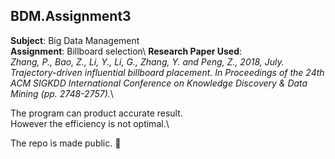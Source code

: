## BDM.Assignment3

**Subject**: Big Data Management\
**Assignment**: Billboard selection\ 
**Research Paper Used**:\
*Zhang, P., Bao, Z., Li, Y., Li, G., Zhang, Y. and Peng, Z., 2018, July. Trajectory-driven influential billboard placement. In Proceedings of the 24th ACM SIGKDD International Conference on Knowledge Discovery & Data Mining (pp. 2748-2757).*\\


The program can product accurate result.\
However the efficiency is not optimal.\\

The repo is made public. :partying_face:
